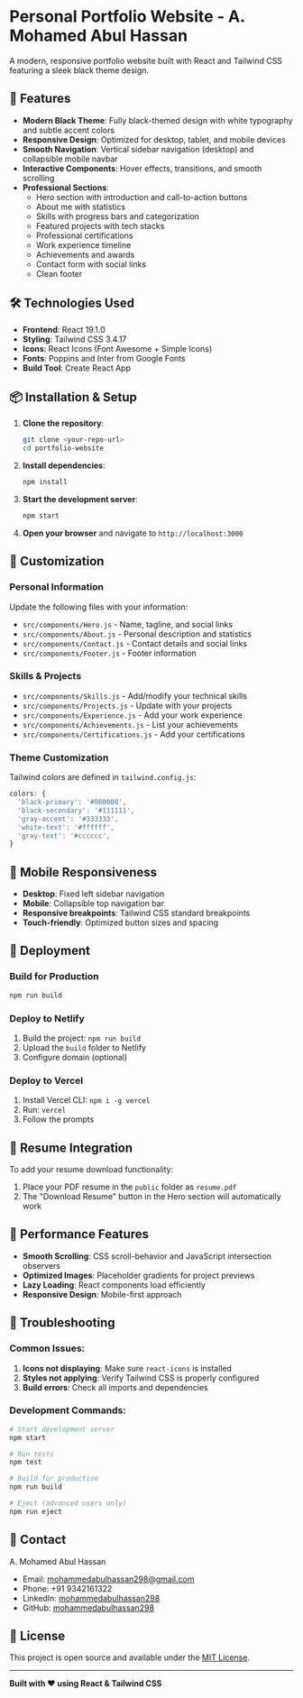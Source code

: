 # Personal Portfolio Website - A. Mohamed Abul Hassan

A modern, responsive portfolio website built with React and Tailwind CSS featuring a sleek black theme design.

## 🚀 Features

- **Modern Black Theme**: Fully black-themed design with white typography and subtle accent colors
- **Responsive Design**: Optimized for desktop, tablet, and mobile devices
- **Smooth Navigation**: Vertical sidebar navigation (desktop) and collapsible mobile navbar
- **Interactive Components**: Hover effects, transitions, and smooth scrolling
- **Professional Sections**:
  - Hero section with introduction and call-to-action buttons
  - About me with statistics
  - Skills with progress bars and categorization
  - Featured projects with tech stacks
  - Professional certifications
  - Work experience timeline
  - Achievements and awards
  - Contact form with social links
  - Clean footer

## 🛠️ Technologies Used

- **Frontend**: React 19.1.0
- **Styling**: Tailwind CSS 3.4.17
- **Icons**: React Icons (Font Awesome + Simple Icons)
- **Fonts**: Poppins and Inter from Google Fonts
- **Build Tool**: Create React App

## 📦 Installation & Setup

1. **Clone the repository**:
   ```bash
   git clone <your-repo-url>
   cd portfolio-website
   ```

2. **Install dependencies**:
   ```bash
   npm install
   ```

3. **Start the development server**:
   ```bash
   npm start
   ```

4. **Open your browser** and navigate to `http://localhost:3000`

## 🎨 Customization

### Personal Information
Update the following files with your information:
- `src/components/Hero.js` - Name, tagline, and social links
- `src/components/About.js` - Personal description and statistics
- `src/components/Contact.js` - Contact details and social links
- `src/components/Footer.js` - Footer information

### Skills & Projects
- `src/components/Skills.js` - Add/modify your technical skills
- `src/components/Projects.js` - Update with your projects
- `src/components/Experience.js` - Add your work experience
- `src/components/Achievements.js` - List your achievements
- `src/components/Certifications.js` - Add your certifications

### Theme Customization
Tailwind colors are defined in `tailwind.config.js`:
```javascript
colors: {
  'black-primary': '#000000',
  'black-secondary': '#111111', 
  'gray-accent': '#333333',
  'white-text': '#ffffff',
  'gray-text': '#cccccc',
}
```

## 📱 Mobile Responsiveness

- **Desktop**: Fixed left sidebar navigation
- **Mobile**: Collapsible top navigation bar
- **Responsive breakpoints**: Tailwind CSS standard breakpoints
- **Touch-friendly**: Optimized button sizes and spacing

## 🚀 Deployment

### Build for Production
```bash
npm run build
```

### Deploy to Netlify
1. Build the project: `npm run build`
2. Upload the `build` folder to Netlify
3. Configure domain (optional)

### Deploy to Vercel
1. Install Vercel CLI: `npm i -g vercel`
2. Run: `vercel`
3. Follow the prompts

## 📄 Resume Integration

To add your resume download functionality:
1. Place your PDF resume in the `public` folder as `resume.pdf`
2. The "Download Resume" button in the Hero section will automatically work

## 🎯 Performance Features

- **Smooth Scrolling**: CSS scroll-behavior and JavaScript intersection observers
- **Optimized Images**: Placeholder gradients for project previews
- **Lazy Loading**: React components load efficiently
- **Responsive Design**: Mobile-first approach

## 🐛 Troubleshooting

### Common Issues:

1. **Icons not displaying**: Make sure `react-icons` is installed
2. **Styles not applying**: Verify Tailwind CSS is properly configured
3. **Build errors**: Check all imports and dependencies

### Development Commands:

```bash
# Start development server
npm start

# Run tests
npm test

# Build for production
npm run build

# Eject (advanced users only)
npm run eject
```

## 📧 Contact

A. Mohamed Abul Hassan
- Email: mohammedabulhassan298@gmail.com
- Phone: +91 9342161322
- LinkedIn: [mohammedabulhassan298](https://linkedin.com/in/mohammedabulhassan298)
- GitHub: [mohammedabulhassan298](https://github.com/mohammedabulhassan298)

## 📝 License

This project is open source and available under the [MIT License](LICENSE).

---

**Built with ❤️ using React & Tailwind CSS**
